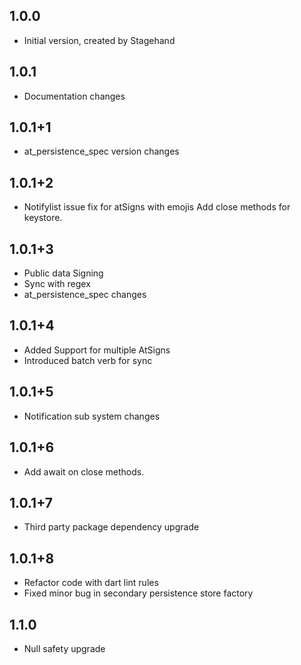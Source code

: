 ## 1.0.0
- Initial version, created by Stagehand
## 1.0.1
- Documentation changes
## 1.0.1+1
- at_persistence_spec version changes
## 1.0.1+2
- Notifylist issue fix for atSigns with emojis Add close methods for keystore.
## 1.0.1+3
- Public data Signing
- Sync with regex
- at_persistence_spec changes
## 1.0.1+4
- Added Support for multiple AtSigns
- Introduced batch verb for sync
## 1.0.1+5
- Notification sub system changes
## 1.0.1+6
- Add await on close methods.
## 1.0.1+7
- Third party package dependency upgrade
## 1.0.1+8
- Refactor code with dart lint rules
- Fixed minor bug in secondary persistence store factory 
## 1.1.0
- Null safety upgrade
